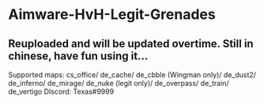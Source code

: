 # Aimware-HvH-Legit-Grenades
Reuploaded and will be updated overtime.
Still in chinese, have fun using it...
---------------------------------------------
Supported maps:
cs_office/
de_cache/
de_cbble (Wingman only)/
de_dust2/
de_inferno/
de_mirage/
de_nuke (legit only)/
de_overpass/
de_train/
de_vertigo
  DIscord: Texas#9999
